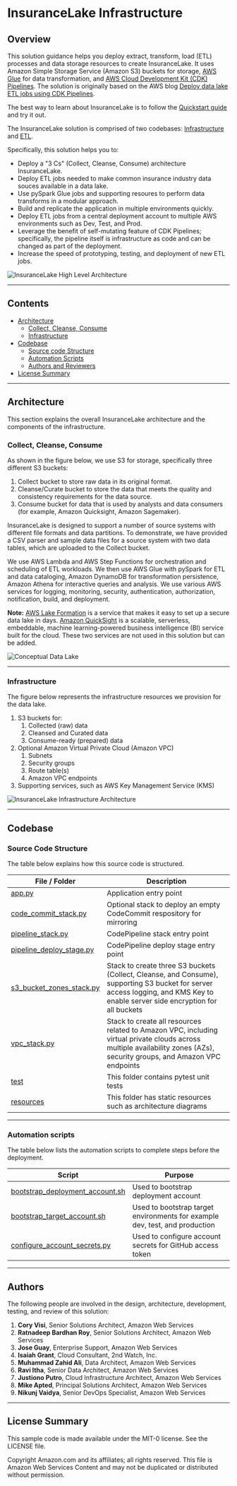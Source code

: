 <!--
  Title: AWS InsuranceLake
  Description: Serverless modern data lake solution and reference architecture fit for the insurance industry built on AWS
  Author: cvisi@amazon.com
  -->
# InsuranceLake Infrastructure

## Overview

This solution guidance helps you deploy extract, transform, load (ETL) processes and data storage resources to create InsuranceLake. It uses Amazon Simple Storage Service (Amazon S3) buckets for storage, [AWS Glue](https://docs.aws.amazon.com/glue/) for data transformation, and [AWS Cloud Development Kit (CDK) Pipelines](https://docs.aws.amazon.com/cdk/latest/guide/cdk_pipeline.html). The solution is originally based on the AWS blog [Deploy data lake ETL jobs using CDK Pipelines](https://aws.amazon.com/blogs/devops/deploying-data-lake-etl-jobs-using-cdk-pipelines/).

The best way to learn about InsuranceLake is to follow the [Quickstart guide](https://aws-solutions-library-samples.github.io/aws-insurancelake-etl/quickstart/) and try it out.

The InsuranceLake solution is comprised of two codebases: [Infrastructure](https://github.com/aws-solutions-library-samples/aws-insurancelake-infrastructure) and [ETL](https://github.com/aws-solutions-library-samples/aws-insurancelake-etl).

Specifically, this solution helps you to:

* Deploy a "3 Cs" (Collect, Cleanse, Consume) architecture InsuranceLake.
* Deploy ETL jobs needed to make common insurance industry data souces available in a data lake.
* Use pySpark Glue jobs and supporting resoures to perform data transforms in a modular approach.
* Build and replicate the application in multiple environments quickly.
* Deploy ETL jobs from a central deployment account to multiple AWS environments such as Dev, Test, and Prod.
* Leverage the benefit of self-mutating feature of CDK Pipelines; specifically, the pipeline itself is infrastructure as code and can be changed as part of the deployment.
* Increase the speed of prototyping, testing, and deployment of new ETL jobs.

![InsuranceLake High Level Architecture](https://raw.githubusercontent.com/aws-solutions-library-samples/aws-insurancelake-infrastructure/main/resources/insurancelake-highlevel-architecture.png)

---

## Contents

* [Architecture](#architecture)
    * [Collect, Cleanse, Consume](#collect-cleanse-consume)
    * [Infrastructure](#infrastructure)
* [Codebase](#codebase)
    * [Source code Structure](#source-code-structure)
    * [Automation Scripts](#automation-scripts)
    * [Authors and Reviewers](#authors-and-reviewers)
* [License Summary](#license-summary)

---

## Architecture

This section explains the overall InsuranceLake architecture and the components of the infrastructure.

### Collect, Cleanse, Consume

As shown in the figure below, we use S3 for storage, specifically three different S3 buckets:
1. Collect bucket to store raw data in its original format.
1. Cleanse/Curate bucket to store the data that meets the quality and consistency requirements for the data source.
1. Consume bucket for data that is used by analysts and data consumers (for example, Amazon Quicksight, Amazon Sagemaker).

InsuranceLake is designed to support a number of source systems with different file formats and data partitions. To demonstrate, we have provided a CSV parser and sample data files for a source system with two data tables, which are uploaded to the Collect bucket.

We use AWS Lambda and AWS Step Functions for orchestration and scheduling of ETL workloads. We then use AWS Glue with pySpark for ETL and data cataloging, Amazon DynamoDB for transformation persistence, Amazon Athena for interactive queries and analysis. We use various AWS services for logging, monitoring, security, authentication, authorization, notification, build, and deployment.

**Note:** [AWS Lake Formation](https://aws.amazon.com/lake-formation/) is a service that makes it easy to set up a secure data lake in days. [Amazon QuickSight](https://aws.amazon.com/quicksight/) is a scalable, serverless, embeddable, machine learning-powered business intelligence (BI) service built for the cloud. These two services are not used in this solution but can be added.

![Conceptual Data Lake](https://raw.githubusercontent.com/aws-solutions-library-samples/aws-insurancelake-infrastructure/main/resources/Aws-cdk-insurancelake-data_lake.png)

---

### Infrastructure

The figure below represents the infrastructure resources we provision for the data lake.

1. S3 buckets for:
    1. Collected (raw) data
    1. Cleansed and Curated data
    1. Consume-ready (prepared) data
1. Optional Amazon Virtual Private Cloud (Amazon VPC)
    1. Subnets
    1. Security groups
    1. Route table(s)
    1. Amazon VPC endpoints
1. Supporting services, such as AWS Key Management Service (KMS)

![InsuranceLake Infrastructure Architecture](https://raw.githubusercontent.com/aws-solutions-library-samples/aws-insurancelake-infrastructure/main/resources/Aws-cdk-insurancelake-infra.png)

---

## Codebase

### Source Code Structure

The table below explains how this source code is structured.

| File / Folder    | Description
|------------------| -------------
| [app.py](https://github.com/aws-solutions-library-samples/aws-insurancelake-infrastructure/blob/main/app.py) | Application entry point 
| [code_commit_stack.py](https://github.com/aws-solutions-library-samples/aws-insurancelake-infrastructure/blob/main/lib/code_commit_stack.py) | Optional stack to deploy an empty CodeCommit respository for mirroring
| [pipeline_stack.py](https://github.com/aws-solutions-library-samples/aws-insurancelake-infrastructure/blob/main/lib/pipeline_stack.py) | CodePipeline stack entry point
| [pipeline_deploy_stage.py](https://github.com/aws-solutions-library-samples/aws-insurancelake-infrastructure/blob/main/lib/pipeline_deploy_stage.py) | CodePipeline deploy stage entry point
| [s3_bucket_zones_stack.py](https://github.com/aws-solutions-library-samples/aws-insurancelake-infrastructure/blob/main/lib/s3_bucket_zones_stack.py) | Stack to create three S3 buckets (Collect, Cleanse, and Consume), supporting S3 bucket for server access logging, and KMS Key to enable server side encryption for all buckets
| [vpc_stack.py](https://github.com/aws-solutions-library-samples/aws-insurancelake-infrastructure/blob/main/lib/vpc_stack.py) | Stack to create all resources related to Amazon VPC, including virtual private clouds across multiple availability zones (AZs), security groups, and Amazon VPC endpoints
| [test](https://github.com/aws-solutions-library-samples/aws-insurancelake-infrastructure/blob/main/test)| This folder contains pytest unit tests
| [resources](https://github.com/aws-solutions-library-samples/aws-insurancelake-infrastructure/blob/main/resources)| This folder has static resources such as architecture diagrams

---

### Automation scripts

The table below lists the automation scripts to complete steps before the deployment.

| Script    | Purpose
|-----------| -------------
| [bootstrap_deployment_account.sh](https://github.com/aws-solutions-library-samples/aws-insurancelake-infrastructure/blob/main/lib/prerequisites/bootstrap_deployment_account.sh) | Used to bootstrap deployment account
| [bootstrap_target_account.sh](https://github.com/aws-solutions-library-samples/aws-insurancelake-infrastructure/blob/main/lib/prerequisites/bootstrap_target_account.sh) | Used to bootstrap target environments for example dev, test, and production
| [configure_account_secrets.py](https://github.com/aws-solutions-library-samples/aws-insurancelake-infrastructure/blob/main/lib/prerequisites/configure_account_secrets.py) | Used to configure account secrets for GitHub access token

---

## Authors

The following people are involved in the design, architecture, development, testing, and review of this solution:

1. **Cory Visi**, Senior Solutions Architect, Amazon Web Services
1. **Ratnadeep Bardhan Roy**, Senior Solutions Architect, Amazon Web Services
1. **Jose Guay**, Enterprise Support, Amazon Web Services
1. **Isaiah Grant**, Cloud Consultant, 2nd Watch, Inc.
1. **Muhammad Zahid Ali**, Data Architect, Amazon Web Services
1. **Ravi Itha**, Senior Data Architect, Amazon Web Services
1. **Justiono Putro**, Cloud Infrastructure Architect, Amazon Web Services
1. **Mike Apted**, Principal Solutions Architect, Amazon Web Services
1. **Nikunj Vaidya**, Senior DevOps Specialist, Amazon Web Services

---

## License Summary

This sample code is made available under the MIT-0 license. See the LICENSE file.

Copyright Amazon.com and its affiliates; all rights reserved. This file is Amazon Web Services Content and may not be duplicated or distributed without permission.